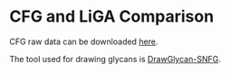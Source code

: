# CFG and LiGA Comparison

CFG raw data can be downloaded [here](https://drive.google.com/drive/folders/1vnQsgsB0Iv1wKDhFzHuAEhz78P1OTkrS?usp=sharing).

The tool used for drawing glycans is [DrawGlycan-SNFG](http://www.virtualglycome.org/DrawGlycan/).

